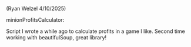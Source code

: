 (Ryan Welzel 4/10/2025) 

minionProfitsCalculator: 

Script I wrote a while ago to calculate profits in a game I like. Second time working with beautifulSoup, great library!
